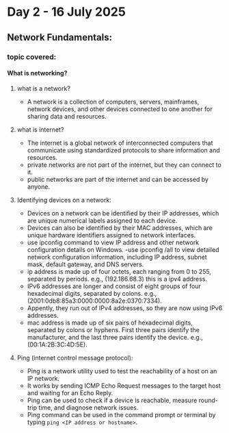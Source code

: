 # Day 2 - 16 July 2025

## Network Fundamentals:

### topic covered:

#### What is networking?
1. what is a network?
    - A network is a collection of computers, servers, mainframes, network devices, and other devices connected to one another for sharing data and resources.

2. what is internet?
    - The internet is a global network of interconnected computers that communicate using standardized protocols to share information and resources.
    - private networks are not part of the internet, but they can connect to it.
    - public networks are part of the internet and can be accessed by anyone.

3. Identifying devices on a network:
    - Devices on a network can be identified by their IP addresses, which are unique numerical labels assigned to each device.
    - Devices can also be identified by their MAC addresses, which are unique hardware identifiers assigned to network interfaces.
    - use ipconfig command to view IP address and other network configuration details on Windows.
    -use ipconfig /all to view detailed network configuration information, including IP address, subnet mask, default gateway, and DNS servers.
    - ip address is made up of four octets, each ranging from 0 to 255, separated by periods. e.g., (192.186.68.3) this is a ipv4 address.
    - IPv6 addresses are longer and consist of eight groups of four hexadecimal digits, separated by colons. e.g., (2001:0db8:85a3:0000:0000:8a2e:0370:7334).
    - Appently, they run out of IPv4 addresses, so they are now using IPv6 addresses.
    - mac address is made up of six pairs of hexadecimal digits, separated by colons or hyphens. First three pairs identify the manufacturer, and the last three pairs identify the device. e.g., (00:1A:2B:3C:4D:5E).

4. Ping (internet control message protocol):
    - Ping is a network utility used to test the reachability of a host on an IP network.
    - It works by sending ICMP Echo Request messages to the target host and waiting for an Echo Reply.
    - Ping can be used to check if a device is reachable, measure round-trip time, and diagnose network issues.
    - Ping command can be used in the command prompt or terminal by typing `ping <IP address or hostname>`.


